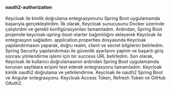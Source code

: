 #### oauth2-authorization
Keycloak ile kimlik doğrulama entegrasyonunu Spring Boot uygulamamda başarıyla gerçekleştirdim. İlk olarak, Keycloak sunucusunu Docker üzerinde çalıştırdım ve gerekli konfigürasyonları tamamladım. Ardından, Spring Boot projemde keycloak-spring-boot-starter bağımlılığını ekleyerek Keycloak ile entegrasyon sağladım. application.properties dosyasında Keycloak yapılandırmasını yaparak, doğru realm, client ve secret bilgilerini belirledim. Spring Security yapılandırması ile güvenlik ayarlarını yaptım ve başarılı giriş sonrası yönlendirme işlemi için bir success URL belirledim. Son olarak, Keycloak ile kullanıcı doğrulamasının ardından Spring Boot uygulamamda korunan sayfalara erişimi test ederek entegrasyonu tamamladım.
Keycloak kimlik oauth2 doğrulama ve yetkilendirme.
Keycloak ile oauth2 Spring Boot ve Angular entegrasyonu.
Keycloak Access Token, Refresh Token ve GitHub OAuth2.
